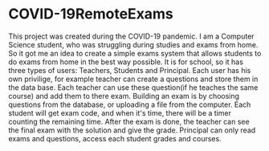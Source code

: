# COVID-19RemoteExams
This project was created during the COVID-19 pandemic.
I am a Computer Science student, who was struggling during studies and exams from home.
So it got me an idea to create a simple exams system that allows students to do exams from home in the best way possible.
It is for school, so it has three types of users: Teachers, Students and Principal.
Each user has his own privilige, for example teacher can create a questions and store them in the data base. Each teacher can use these question(if he teaches the same course) and add them to there exam.
Building an exam is by choosing questions from the database, or uploading a file from the computer.
Each student will get exam code, and when it's time, there will be a timer counting the remaining time.
After the exam is done, the teacher can see the final exam with the solution and give the grade.
Principal can only read exams and questions, access each student grades and courses. 
